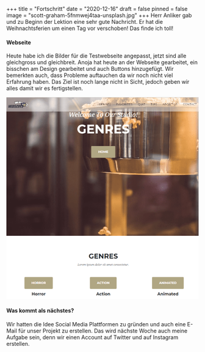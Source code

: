 +++
title = "Fortschritt"
date = "2020-12-16"
draft = false
pinned = false
image = "scott-graham-5fnmwej4taa-unsplash.jpg"
+++
Herr Anliker gab und zu Beginn der Lektion eine sehr gute Nachricht. Er hat die Weihnachtsferien um einen Tag vor verschoben! Das finde ich toll!

#### Webseite

Heute habe ich die Bilder für die Testwebseite angepasst, jetzt sind alle gleichgross und gleichbreit. Anoja hat heute an der Webseite gearbeitet, ein bisschen am Design gearbeitet und auch Buttons hinzugefügt. Wir bemerkten auch, dass Probleme auftauchen da wir noch nicht viel Erfahrung haben. Das Ziel ist noch lange nicht in Sicht, jedoch geben wir alles damit wir es fertigstellen.

![Webseite Stand 16.12.2020](shfkjds-website.png)

#### Was kommt als nächstes?

Wir hatten die Idee Social Media Plattformen zu gründen und auch eine E-Mail für unser Projekt zu erstellen. Das wird nächste Woche auch meine Aufgabe sein, denn wir einen Account auf Twitter und auf Instagram erstellen.